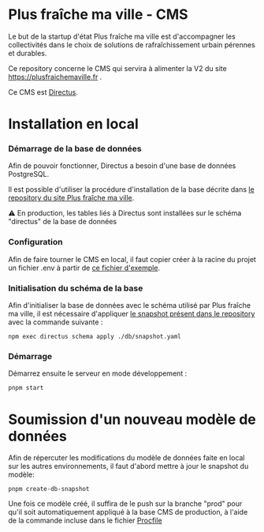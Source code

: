 # Plus fraîche ma ville - CMS

Le but de la startup d'état Plus fraîche ma ville est d'accompagner les collectivités dans le choix de solutions de rafraîchissement urbain pérennes et durables.

Ce repository concerne le CMS qui servira à alimenter la V2 du site https://plusfraichemaville.fr .

Ce CMS est [Directus](https://directus.io/).


# Installation en local

### Démarrage de la base de données

Afin de pouvoir fonctionner, Directus a besoin d'une base de données PostgreSQL.

Il est possible d'utiliser la procédure d'installation de la base décrite dans [le repository du site Plus fraîche ma ville](https://github.com/incubateur-ademe/plusfraichemaville-site).

⚠️ En production, les tables liés à Directus sont installées sur le schéma "directus" de la base de données

### Configuration

Afin de faire tourner le CMS en local, il faut copier créer à la racine du projet un fichier .env à partir de [ce fichier d'exemple](./.env.dist).

### Initialisation du schéma de la base
Afin d'initialiser la base de données avec le schéma utilisé par Plus fraîche ma ville, il est nécessaire d'appliquer [le snapshot présent dans le repository](./db/snapshot.yaml) avec la commande suivante :

```shell
npm exec directus schema apply ./db/snapshot.yaml
```


### Démarrage

Démarrez ensuite le serveur en mode développement :

```shell
pnpm start
```

# Soumission d'un nouveau modèle de données

Afin de répercuter les modifications du modèle de données faite en local sur les autres environnements, il faut d'abord mettre à jour le snapshot du modèle:

```shell
pnpm create-db-snapshot
```

Une fois ce modèle créé, il suffira de le push sur la branche "prod" pour qu'il soit automatiquement appliqué à la base CMS de production, à l'aide de la commande incluse dans le fichier [Procfile](./Procfile)